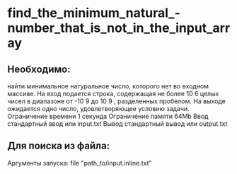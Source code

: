 # find_the_minimum_natural_-number_that_is_not_in_the_input_array
## Необходимо:
найти минимальное натуральное число, которого нет во входном
массиве.
На вход подается строка, содержащая не более 10 6  целых чисел в диапазоне от 
-10 9  до 10 9 , разделенных пробелом. На выходе ожидается одно число,
удовлетворяющее условию задачи.
Ограничение времени 1 секунда
Ограничение памяти 64Mb
Ввод стандартный ввод или input.txt
Вывод стандартный вывод или output.txt
## Для поиска из файла:
Аргументы запуска: 
file "path_to/input.inline.txt"
